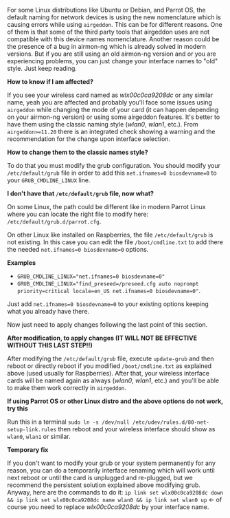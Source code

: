 For some Linux distributions like Ubuntu or Debian, and Parrot OS, the default naming for network devices is using the new nomenclature which is causing errors while using `airgeddon`. This can be for different reasons. One of them is that some of the third party tools that airgeddon uses are not compatible with this device names nomenclature. Another reason could be the presence of a bug in airmon-ng which is already solved in modern versions. But if you are still using an old airmon-ng version and or you are experiencing problems, you can just change your interface names to "old" style. Just keep reading.

__How to know if I am affected?__

If you see your wireless card named as _wlx00c0ca9208dc_ or any similar name, yeah you are affected and probably you'll face some issues using `airgeddon` while changing the mode of your card (it can happen depending on your airmon-ng version) or using some airgeddon features. It's better to have them using the classic naming style (_wlan0_, _wlan1_, etc.). From `airgeddon>=11.20` there is an integrated check showing a warning and the recommendation for the change upon interface selection.

__How to change them to the classic names style?__

To do that you must modify the grub configuration. You should modify your `/etc/default/grub` file in order to add this `net.ifnames=0 biosdevname=0` to your `GRUB_CMDLINE_LINUX` line.

__I don't have that  `/etc/default/grub` file, now what?__

On some Linux, the path could be different like in modern Parrot Linux where you can locate the right file to modify here: `/etc/default/grub.d/parrot.cfg`.

On other Linux like installed on Raspberries, the file `/etc/default/grub` is not existing. In this case you can edit the file `/boot/cmdline.txt` to add there the needed `net.ifnames=0 biosdevname=0` options.

__Examples__

 - `GRUB_CMDLINE_LINUX="net.ifnames=0 biosdevname=0"`
 - `GRUB_CMDLINE_LINUX="find_preseed=/preseed.cfg auto noprompt priority=critical locale=en_US net.ifnames=0 biosdevname=0"`.

Just add `net.ifnames=0 biosdevname=0` to your existing options keeping what you already have there.

Now just need to apply changes following the last point of this section.

__After modification, to apply changes (IT WILL NOT BE EFFECTIVE WITHOUT THIS LAST STEP!!)__

After modifying the `/etc/default/grub` file, execute `update-grub` and then reboot or directly reboot if you modified `/boot/cmdline.txt` as explained above (used usually for Raspberries). After that, your wireless interface cards will be named again as always (_wlan0_, _wlan1_, etc.) and you'll be able to make them work correctly in `airgeddon`.

__If using Parrot OS or other Linux distro and the above options do not work, try this__

Run this in a terminal `sudo ln -s /dev/null /etc/udev/rules.d/80-net-setup-link.rules` then reboot and your wireless interface should show as `wlan0`, `wlan1` or similar. 

__Temporary fix__

If you don't want to modify your grub or your system permanently for any reason, you can do a temporarily interface renaming which will work until next reboot or until the card is unplugged and re-plugged, but we recommend the persistent solution explained above modifying grub. Anyway, here are the commands to do it: `ip link set wlx00c0ca9208dc down && ip link set wlx00c0ca9208dc name wlan0 && ip link set wlan0 up` <- of course you need to replace _wlx00c0ca9208dc_ by your interface name.